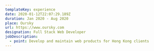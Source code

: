 ```yaml
---
templateKey: experience
date: 2020-01-12T22:07:29.189Z
duration: Jan 2020 - Aug 2020
place: Oursky
url: https://www.oursky.com
designation: Full Stack Web Developer
jobDescription:
  - point: Develop and maintain web products for Hong Kong clients
---
```

